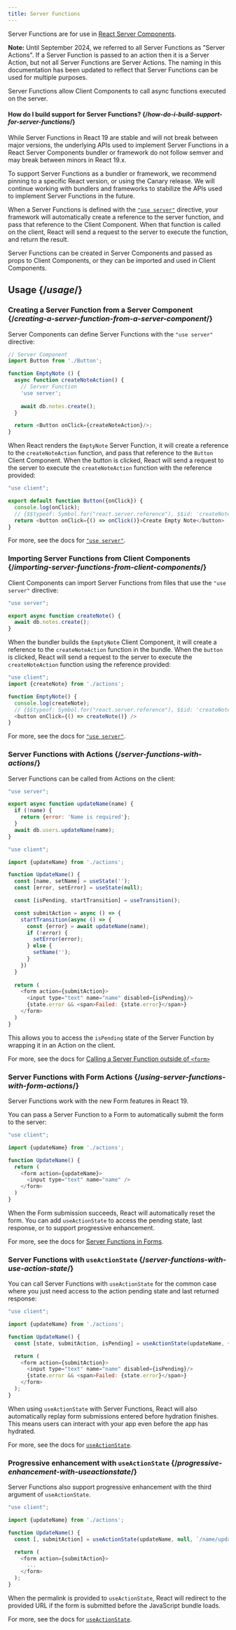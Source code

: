 ```yaml
---
title: Server Functions
---
```


<RSC>

Server Functions are for use in [React Server Components](/learn/start-a-new-react-project#bleeding-edge-react-frameworks).

**Note:** Until September 2024, we referred to all Server Functions as "Server Actions". If a Server Function is passed to an action then it is a Server Action, but not all Server Functions are Server Actions. The naming in this documentation has been updated to reflect that Server Functions can be used for multiple purposes.

</RSC>

<Intro>

Server Functions allow Client Components to call async functions executed on the server.

</Intro>

<InlineToc />

<Note>

#### How do I build support for Server Functions? {/*how-do-i-build-support-for-server-functions*/}

While Server Functions in React 19 are stable and will not break between major versions, the underlying APIs used to implement Server Functions in a React Server Components bundler or framework do not follow semver and may break between minors in React 19.x. 

To support Server Functions as a bundler or framework, we recommend pinning to a specific React version, or using the Canary release. We will continue working with bundlers and frameworks to stabilize the APIs used to implement Server Functions in the future.

</Note>

When a Server Functions is defined with the [`"use server"`](/reference/rsc/use-server) directive, your framework will automatically create a reference to the server function, and pass that reference to the Client Component. When that function is called on the client, React will send a request to the server to execute the function, and return the result.

Server Functions can be created in Server Components and passed as props to Client Components, or they can be imported and used in Client Components.

## Usage {/*usage*/}

### Creating a Server Function from a Server Component {/*creating-a-server-function-from-a-server-component*/}

Server Components can define Server Functions with the `"use server"` directive:

```js [[2, 7, "'use server'"], [1, 5, "createNoteAction"], [1, 12, "createNoteAction"]]
// Server Component
import Button from './Button';

function EmptyNote () {
  async function createNoteAction() {
    // Server Function
    'use server';
    
    await db.notes.create();
  }

  return <Button onClick={createNoteAction}/>;
}
```

When React renders the `EmptyNote` Server Function, it will create a reference to the `createNoteAction` function, and pass that reference to the `Button` Client Component. When the button is clicked, React will send a request to the server to execute the `createNoteAction` function with the reference provided:

```js {5}
"use client";

export default function Button({onClick}) { 
  console.log(onClick); 
  // {$$typeof: Symbol.for("react.server.reference"), $$id: 'createNoteAction'}
  return <button onClick={() => onClick()}>Create Empty Note</button>
}
```

For more, see the docs for [`"use server"`](/reference/rsc/use-server).


### Importing Server Functions from Client Components {/*importing-server-functions-from-client-components*/}

Client Components can import Server Functions from files that use the `"use server"` directive:

```js [[1, 3, "createNote"]]
"use server";

export async function createNote() {
  await db.notes.create();
}

```

When the bundler builds the `EmptyNote` Client Component, it will create a reference to the `createNoteAction` function in the bundle. When the `button` is clicked, React will send a request to the server to execute the `createNoteAction` function using the reference provided:

```js [[1, 2, "createNote"], [1, 5, "createNote"], [1, 7, "createNote"]]
"use client";
import {createNote} from './actions';

function EmptyNote() {
  console.log(createNote);
  // {$$typeof: Symbol.for("react.server.reference"), $$id: 'createNoteAction'}
  <button onClick={() => createNote()} />
}
```

For more, see the docs for [`"use server"`](/reference/rsc/use-server).

### Server Functions with Actions {/*server-functions-with-actions*/}

Server Functions can be called from Actions on the client:

```js [[1, 3, "updateName"]]
"use server";

export async function updateName(name) {
  if (!name) {
    return {error: 'Name is required'};
  }
  await db.users.updateName(name);
}
```

```js [[1, 3, "updateName"], [1, 13, "updateName"], [2, 11, "submitAction"],  [2, 23, "submitAction"]]
"use client";

import {updateName} from './actions';

function UpdateName() {
  const [name, setName] = useState('');
  const [error, setError] = useState(null);

  const [isPending, startTransition] = useTransition();

  const submitAction = async () => {
    startTransition(async () => {
      const {error} = await updateName(name);
      if (!error) {
        setError(error);
      } else {
        setName('');
      }
    })
  }
  
  return (
    <form action={submitAction}>
      <input type="text" name="name" disabled={isPending}/>
      {state.error && <span>Failed: {state.error}</span>}
    </form>
  )
}
```

This allows you to access the `isPending` state of the Server Function by wrapping it in an Action on the client.

For more, see the docs for [Calling a Server Function outside of `<form>`](/reference/rsc/use-server#calling-a-server-function-outside-of-form)

### Server Functions with Form Actions {/*using-server-functions-with-form-actions*/}

Server Functions work with the new Form features in React 19.

You can pass a Server Function to a Form to automatically submit the form to the server:


```js [[1, 3, "updateName"], [1, 7, "updateName"]]
"use client";

import {updateName} from './actions';

function UpdateName() {
  return (
    <form action={updateName}>
      <input type="text" name="name" />
    </form>
  )
}
```

When the Form submission succeeds, React will automatically reset the form. You can add `useActionState` to access the pending state, last response, or to support progressive enhancement.

For more, see the docs for [Server Functions in Forms](/reference/rsc/use-server#server-functions-in-forms).

### Server Functions with `useActionState` {/*server-functions-with-use-action-state*/}

You can call Server Functions with `useActionState` for the common case where you just need access to the action pending state and last returned response:

```js [[1, 3, "updateName"], [1, 6, "updateName"], [2, 6, "submitAction"], [2, 9, "submitAction"]]
"use client";

import {updateName} from './actions';

function UpdateName() {
  const [state, submitAction, isPending] = useActionState(updateName, {error: null});

  return (
    <form action={submitAction}>
      <input type="text" name="name" disabled={isPending}/>
      {state.error && <span>Failed: {state.error}</span>}
    </form>
  );
}
```

When using `useActionState` with Server Functions, React will also automatically replay form submissions entered before hydration finishes. This means users can interact with your app even before the app has hydrated.

For more, see the docs for [`useActionState`](/reference/react-dom/hooks/useFormState).

### Progressive enhancement with `useActionState` {/*progressive-enhancement-with-useactionstate*/}

Server Functions also support progressive enhancement with the third argument of `useActionState`.

```js [[1, 3, "updateName"], [1, 6, "updateName"], [2, 6, "/name/update"], [3, 6, "submitAction"], [3, 9, "submitAction"]]
"use client";

import {updateName} from './actions';

function UpdateName() {
  const [, submitAction] = useActionState(updateName, null, `/name/update`);

  return (
    <form action={submitAction}>
      ...
    </form>
  );
}
```

When the <CodeStep step={2}>permalink</CodeStep> is provided to `useActionState`, React will redirect to the provided URL if the form is submitted before the JavaScript bundle loads.

For more, see the docs for [`useActionState`](/reference/react-dom/hooks/useFormState).
